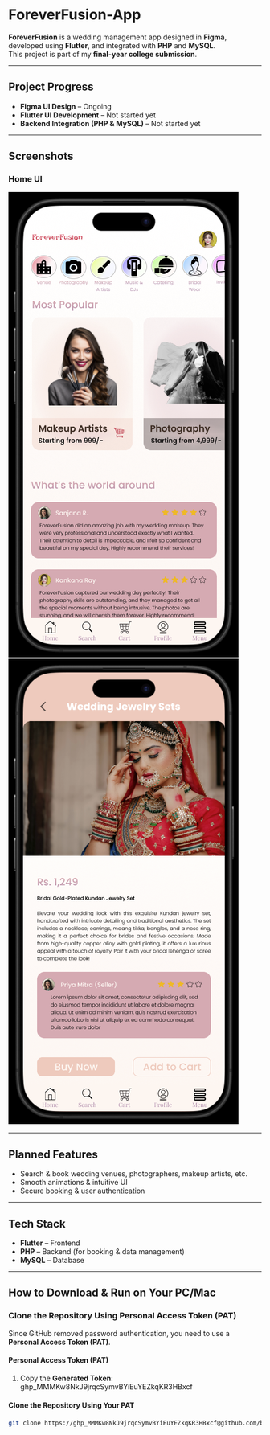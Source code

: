 # ForeverFusion-App

**ForeverFusion** is a wedding management app designed in **Figma**, developed using **Flutter**, and integrated with **PHP** and **MySQL**.  
This project is part of my **final-year college submission**.

---

## Project Progress
- **Figma UI Design** – Ongoing  
- **Flutter UI Development** – Not started yet  
- **Backend Integration (PHP & MySQL)** – Not started yet  

---

## Screenshots
### Home UI
![Home UI](assets/screenshots/home_ui.png)
![Pricing and Seller Section UI](assets/screenshots/pricing_and_seller_section.png)

---

## Planned Features
- Search & book wedding venues, photographers, makeup artists, etc.  
- Smooth animations & intuitive UI  
- Secure booking & user authentication  

---

## Tech Stack
- **Flutter** – Frontend  
- **PHP** – Backend (for booking & data management)  
- **MySQL** – Database  

---

## How to Download & Run on Your PC/Mac

### **Clone the Repository Using Personal Access Token (PAT)**  
Since GitHub removed password authentication, you need to use a **Personal Access Token (PAT)**.

#### **Personal Access Token (PAT)**
1. Copy the **Generated Token**:   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


#### **Clone the Repository Using Your PAT**

```bash
git clone https://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@github.com/baniksayan/foreverFusion-app.git

